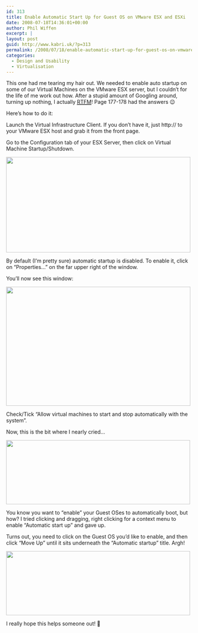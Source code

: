 ```yaml
---
id: 313
title: Enable Automatic Start Up for Guest OS on VMware ESX and ESXi
date: 2008-07-18T14:36:01+00:00
author: Phil Wiffen
excerpt: |
layout: post
guid: http://www.kabri.uk/?p=313
permalink: /2008/07/18/enable-automatic-start-up-for-guest-os-on-vmware-esx-35/
categories:
  - Design and Usability
  - Virtualisation
---
```

This one had me tearing my hair out. We needed to enable auto startup on some of our Virtual Machines on the VMware ESX server, but I couldn&#8217;t for the life of me work out how. After a stupid amount of Googling around, turning up nothing, I actually [<acronym title="Read The Fracking Manual">RTFM</acronym>](http://www.vmware.com/pdf/vi3_35/esx_3/r35/vi3_35_25_admin_guide.pdf)! Page 177-178 had the answers 😉

Here&#8217;s how to do it:

Launch the Virtual Infrastructure Client. If you don&#8217;t have it, just http:// to your VMware ESX host and grab it from the front page.

Go to the Configuration tab of your ESX Server, then click on Virtual Machine Startup/Shutdown.

[<img loading="lazy" class="alignnone size-full wp-image-315" title="VMware ESX Configuration > VM Start up / Shutdown" alt="" src="http://www.kabri.uk/wp-content/uploads/2008/07/2008-07-17_112136.png" width="500" height="259" />](http://www.kabri.uk/wp-content/uploads/2008/07/2008-07-17_112136.png)

By default (I&#8217;m pretty sure) automatic startup is disabled. To enable it, click on &#8220;Properties&#8230;&#8221; on the far upper right of the window.

You&#8217;ll now see this window:

[<img loading="lazy" class="alignnone size-full wp-image-316" title="VM Automatic Startup/Shutdown Properties" alt="" src="http://www.kabri.uk/wp-content/uploads/2008/07/2008-07-17_112338.png" width="500" height="323" />](http://www.kabri.uk/wp-content/uploads/2008/07/2008-07-17_112338.png)

Check/Tick &#8220;Allow virtual machines to start and stop automatically with the system&#8221;.

Now, this is the bit where I nearly cried&#8230;

[<img loading="lazy" class="alignnone size-full wp-image-319" title="VM auto start - default" alt="" src="http://www.kabri.uk/wp-content/uploads/2008/07/2008-07-17_112839.png" width="499" height="174" />](http://www.kabri.uk/wp-content/uploads/2008/07/2008-07-17_112839.png)

You know you want to &#8220;enable&#8221; your Guest OSes to automatically boot, but how? I tried clicking and dragging, right clicking for a context menu to enable &#8220;Automatic start up&#8221; and gave up.

Turns out, you need to click on the Guest OS you&#8217;d like to enable, and then click &#8220;Move Up&#8221; until it sits underneath the &#8220;Automatic startup&#8221; title. Argh!

[<img loading="lazy" class="alignnone size-full wp-image-318" title="VM auto start - moved up" alt="" src="http://www.kabri.uk/wp-content/uploads/2008/07/2008-07-17_112852.png" width="499" height="174" />](http://www.kabri.uk/wp-content/uploads/2008/07/2008-07-17_112852.png)

I really hope this helps someone out! 🙂